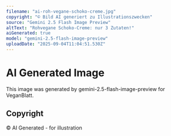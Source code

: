 ```yaml
---
filename: "ai-roh-vegane-schoko-creme.jpg"
copyright: "© Bild AI generiert zu Illustrationszwecken"
source: "Gemini 2.5 Flash Image Preview"
altText: "Rohvegane Schoko-Creme: nur 3 Zutaten!"
aiGenerated: true
model: "gemini-2.5-flash-image-preview"
uploadDate: "2025-09-04T11:04:51.530Z"
---
```


# AI Generated Image

This image was generated by gemini-2.5-flash-image-preview for VeganBlatt.

## Copyright
© AI Generated - for illustration
